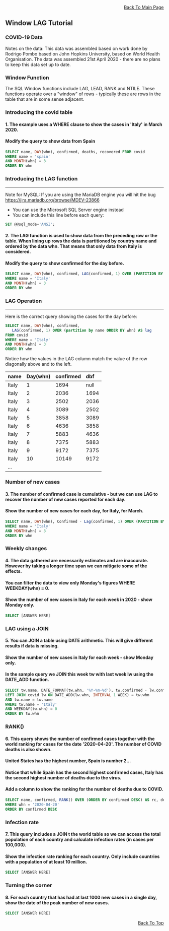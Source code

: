 <p align="right"><a href="https://github.com/ojudz08/sqlzoo-answers/tree/main">Back To Main Page</a></p>


## Window LAG Tutorial

### COVID-19 Data
Notes on the data: This data was assembled based on work done by Rodrigo Pombo based on John Hopkins University, based on World Health Organisation. The data was assembled 21st April 2020 - there are no plans to keep this data set up to date.

### Window Function
The SQL Window functions include LAG, LEAD, RANK and NTILE. These functions operate over a "window" of rows - typically these are rows in the table that are in some sense adjacent.

### Introducing the covid table
#### 1. The example uses a WHERE clause to show the cases in 'Italy' in March 2020.
#### Modify the query to show data from Spain
```SQL
SELECT name, DAY(whn), confirmed, deaths, recovered FROM covid
WHERE name = 'spain'
AND MONTH(whn) = 3
ORDER BY whn
```


### Introducing the LAG function
----
Note for MySQL: If you are using the MariaDB engine you will hit the bug https://jira.mariadb.org/browse/MDEV-23866
- You can use the Microsoft SQL Server engine instead
- You can include this line before each query:

```SQL
SET @@sql_mode='ANSI';
```
#### 2. The LAG function is used to show data from the preceding row or the table. When lining up rows the data is partitioned by country name and ordered by the data whn. That means that only data from Italy is considered.

#### Modify the query to show confirmed for the day before.
```SQL
SELECT name, DAY(whn), confirmed, LAG(confirmed, 1) OVER (PARTITION BY name ORDER BY whn) FROM covid
WHERE name = 'Italy'
AND MONTH(whn) = 3
ORDER BY whn
```

### LAG Operation
----
Here is the correct query showing the cases for the day before:
```SQL
SELECT name, DAY(whn), confirmed,
   LAG(confirmed, 1) OVER (partition by name ORDER BY whn) AS lag
FROM covid
WHERE name = 'Italy'
AND MONTH(whn) = 3
ORDER BY whn
```
Notice how the values in the LAG column match the value of the row diagonally above and to the left.

| name | Day(whn) | confirmed | dbf |
| :-- | :-- | :-- | :-- |
| Italy | 1 | 1694 | null |
| Italy | 2 | 2036 | 1694 |
| Italy | 3 | 2502 | 2036 |
| Italy | 4 | 3089 | 2502 |
| Italy | 5 | 3858 | 3089 |
| Italy | 6 | 4636 | 3858 |
| Italy | 7 | 5883 | 4636 |
| Italy | 8 | 7375 | 5883 |
| Italy | 9 | 9172 | 7375 |
| Italy | 10 | 10149 | 9172 |
| ... | | | |

### Number of new cases
#### 3. The number of confirmed case is cumulative - but we can use LAG to recover the number of new cases reported for each day.

#### Show the number of new cases for each day, for Italy, for March.
```SQL
SELECT name, DAY(whn), Confirmed - Lag(confirmed, 1) OVER (PARTITION BY name ORDER BY whn) As new FROM covid
WHERE name = 'Italy'
AND MONTH(whn) = 3
ORDER BY whn
```


### Weekly changes
#### 4. The data gathered are necessarily estimates and are inaccurate. However by taking a longer time span we can mitigate some of the effects.

#### You can filter the data to view only Monday's figures WHERE WEEKDAY(whn) = 0.

#### Show the number of new cases in Italy for each week in 2020 - show Monday only.
```SQL
SELECT [ANSWER HERE] 
```


### LAG using a JOIN
#### 5. You can JOIN a table using DATE arithmetic. This will give different results if data is missing.

#### Show the number of new cases in Italy for each week - show Monday only.

#### In the sample query we JOIN this week tw with last week lw using the DATE_ADD function.
```SQL
SELECT tw.name, DATE_FORMAT(tw.whn, '%Y-%m-%d'), tw.confirmed - lw.confirmed AS new FROM covid tw
LEFT JOIN covid lw ON DATE_ADD(lw.whn, INTERVAL 1 WEEK) = tw.whn
AND tw.name = lw.name
WHERE tw.name = 'Italy'
AND WEEKDAY(tw.whn) = 0
ORDER BY tw.whn
```


### RANK()
#### 6. This query shows the number of confirmed cases together with the world ranking for cases for the date '2020-04-20'. The number of COVID deaths is also shown.

#### United States has the highest number, Spain is number 2...

#### Notice that while Spain has the second highest confirmed cases, Italy has the second highest number of deaths due to the virus.

#### Add a column to show the ranking for the number of deaths due to COVID.
```SQL
SELECT name, confirmed, RANK() OVER (ORDER BY confirmed DESC) AS rc, deaths, RANK() OVER (ORDER BY deaths DESC) AS rd FROM covid
WHERE whn = '2020-04-20'
ORDER BY confirmed DESC
```


### Infection rate
#### 7. This query includes a JOIN t the world table so we can access the total population of each country and calculate infection rates (in cases per 100,000).

#### Show the infection rate ranking for each country. Only include countries with a population of at least 10 million.
```SQL
SELECT [ANSWER HERE] 
```


### Turning the corner
#### 8. For each country that has had at last 1000 new cases in a single day, show the date of the peak number of new cases.
```SQL
SELECT [ANSWER HERE] 
```


<p align="right"><a href="#top">Back To Top</a></p>

